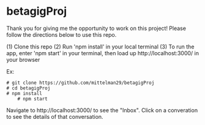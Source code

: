 # betagigProj

Thank you for giving me the opportunity to work on this project! Please follow the directions below to use this repo.

(1) Clone this repo
(2) Run 'npm install' in your local terminal
(3) To run the app, enter 'npm start' in your terminal, then load up http://localhost:3000/ in your browser


Ex:

	# git clone https://github.com/mittelman29/betagigProj
	# cd betagigProj
  	# npm install
        # npm start

Navigate to http://localhost:3000/ to see the "Inbox". Click on a converation to see the details of that conversation.

